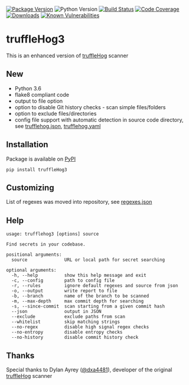 [![Package Version](https://img.shields.io/pypi/v/truffleHog3.svg)](https://pypi.org/project/truffleHog3)
![Python Version](https://img.shields.io/badge/python-3.6%2B-informational.svg)
[![Build Status](https://travis-ci.com/feeltheajf/truffleHog3.svg?branch=master)](https://travis-ci.com/feeltheajf/truffleHog3)
[![Code Coverage](https://codecov.io/gh/feeltheajf/truffleHog3/branch/master/graph/badge.svg)](https://codecov.io/gh/feeltheajf/truffleHog3)
[![Downloads](https://pepy.tech/badge/trufflehog3)](https://pepy.tech/project/trufflehog3)
[![Known Vulnerabilities](https://snyk.io/test/github/feeltheajf/truffleHog3/badge.svg?targetFile=requirements.txt)](https://snyk.io/test/github/feeltheajf/truffleHog3?targetFile=requirements.txt)


# truffleHog3
This is an enhanced version of [truffleHog](https://github.com/dxa4481/truffleHog) scanner


## New

- Python 3.6
- flake8 compliant code
- output to file option
- option to disable Git history checks - scan simple files/folders
- option to exclude files/directories
- config file support with automatic detection in source code directory, see [trufflehog.json](https://github.com/feeltheajf/truffleHog3/blob/master/trufflehog.json.example), [trufflehog.yaml](https://github.com/feeltheajf/truffleHog3/blob/master/trufflehog.yaml.example)


## Installation

Package is available on [PyPI](https://pypi.org/project/truffleHog3)

```
pip install truffleHog3
```


## Customizing

List of regexes was moved into repository, see [regexes.json](https://github.com/feeltheajf/truffleHog3/blob/master/truffleHog3/regexes.json)


## Help

```
usage: trufflehog3 [options] source

Find secrets in your codebase.

positional arguments:
  source              URL or local path for secret searching

optional arguments:
  -h, --help          show this help message and exit
  -c, --config        path to config file
  -r, --rules         ignore default regexes and source from json
  -o, --output        write report to file
  -b, --branch        name of the branch to be scanned
  -m, --max-depth     max commit depth for searching
  -s, --since-commit  scan starting from a given commit hash
  --json              output in JSON
  --exclude           exclude paths from scan
  --whitelist         skip matching strings
  --no-regex          disable high signal regex checks
  --no-entropy        disable entropy checks
  --no-history        disable commit history check
```


## Thanks

Special thanks to Dylan Ayrey ([@dxa4481](https://github.com/dxa4481)), developer of the original [truffleHog](https://github.com/dxa4481/truffleHog) scanner
